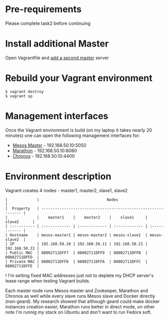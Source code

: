 # Pre-requirements

Please complete task2 before continuing

# Install additional Master

Open Vagrantfile and [add a second master](task3/Vagrantfile#L6) server

# Rebuild your Vagrant environment

```
$ vagrant destroy
$ vagrant up
```

# Management interfaces

Once the Vagrant environment is build (on my laptop it takes nearly 20 minutes) one can open the following management interfaces for:

* [Mesos Master](http://192.168.50.10:5050) - 192.168.50.10:5050
* [Marathon](http://192.168.50.10:8080) - 192.168.50.10:8080
* [Chronos](http://192.168.50.10:4400) - 192.168.50.10:4400

# Environment description

Vagrant creates 4 nodes - master1, master2, slave1, slave2

```
|             |                              Nodes                            |
|  Property   | ------------------------------------------------------------- |
|             |    master1    |    master2    |    slave1     |   slave2      |
| :---------- | :------------ | :------------ | :------------ | :------------ |
| Hostname    | mesos-master1 | mesos-master2 | mesos-slave1  | mesos-slave2  |
| IP          | 192.168.50.10 | 192.168.50.11 | 192.168.50.21 | 192.168.50.22 |
| Public MAC  | 08002711DFF7  | 08002711DFF9  | 08002711DFFB  | 08002711DFFD  |
| Private MAC | 08002711DFF8  | 08002711DFFA  | 08002711DFFC  | 08002711DFFE  |
```

! I'm setting fixed MAC addresses just not to deplete my DHCP server's lease range when testing Vagrant builds.

Each master node runs Mesos master and Zookeeper, Marathon and Chronos as well while every slave runs Mesos slave and Docker directly (non-geard). My research showed that although geard could make docker instances creation easier, Marathon runs better in direct mode, on other note I'm runnig my stack on Ubuntu and don't want to run Fedora soft.
